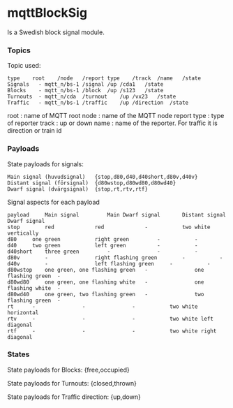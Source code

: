 # mqttBlockSig
Is a Swedish block signal module.

### Topics
Topic used:

	type	root	/node	/report type	/track	/name	/state
	Signals   - mqtt_n/bs-1	/signal	/up	/cda1	/state
	Blocks    - mqtt_n/bs-1	/block	/up	/s123	/state
	Turnouts  - mqtt_n/cda	/turnout	/up	/vx23	/state
	Traffic   - mqtt_n/bs-1	/traffic	/up	/direction	/state


 root        : name of MQTT root
 node        : name of the MQTT node
 report type : type of reporter
 track       : up or down
 name        : name of the reporter. For traffic it is direction or train id

### Payloads
State payloads for signals:

	Main signal (huvudsignal)	{stop,d80,d40,d40short,d80v,d40v}
	Distant signal (försignal)	{d80wstop,d80wd80,d80wd40}
	Dwarf signal (dvärgsignal)	{stop,rt,rtv,rtf}

Signal aspects for each payload

	payload		Main signal			Main Dwarf signal		Distant signal		Dwarf signal
	stop		red				red				-			two white vertically
	d80		one green			right green			-			-
	d40		two green			left green			-			-
	d40short	three green			-				-			-
	d80v		-				right flashing green		-			-
	d40v		-				left flashing green		-			-
	d80wstop	one green, one flashing green	-				one flashing green	-
	d80wd80		one green, one flashing white	-				one flashing white	-
	d80wd40		one green, two flashing green	-				two flashing green	-
	rt		-				-				-			two white horizontal
	rtv		-				-				-			two white left diagonal
	rtf		-				-				-			two white right diagonal

### States
State payloads for Blocks:
{free,occupied}

State payloads for Turnouts:
{closed,thrown}

State payloads for Traffic direction:
{up,down}
